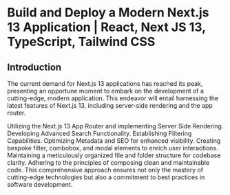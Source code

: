 # Build and Deploy a Modern Next.js 13 Application | React, Next JS 13, TypeScript, Tailwind CSS


## Introduction
The current demand for Next.js 13 applications has reached its peak, presenting an opportune moment to embark on the development of a cutting-edge, modern application. This endeavor will entail harnessing the latest features of Next.js 13, including server-side rendering and the app router.

Utilizing the Next.js 13 App Router and implementing Server Side Rendering.
Developing Advanced Search Functionality.
Establishing Filtering Capabilities.
Optimizing Metadata and SEO for enhanced visibility.
Creating bespoke filter, combobox, and modal elements to enrich user interactions.
Maintaining a meticulously organized file and folder structure for codebase clarity.
Adhering to the principles of composing clean and maintainable code.
This comprehensive approach ensures not only the mastery of cutting-edge technologies but also a commitment to best practices in software development.
